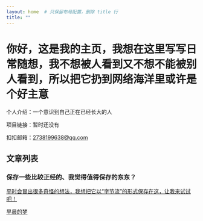 ```yaml
---
layout: home  # 只保留布局配置，删除 title 行
title: ""
---
```

# 你好，这是我的主页，我想在这里写写日常随想，我不想被人看到又不想不能被别人看到，所以把它扔到网络海洋里或许是个好主意




个人介绍：一个意识到自己正在已经长大的人

项目链接：暂时还没有

扣扣邮箱：2738199638@qq.com



## 文章列表
### 保存一些比较正经的、我觉得值得保存的东东？

[平时会冒出很多奇怪的想法，我想把它以“字节流”的形式保存在这，让我来试试吧！](_posts/2025-10-21-heartstream.md)
  
[早晨的梦](_posts/2025-10-20-a_dream.md)
